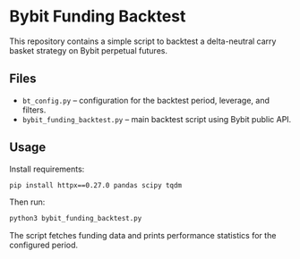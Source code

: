 # Bybit Funding Backtest

This repository contains a simple script to backtest a delta-neutral carry basket strategy on Bybit perpetual futures.

## Files

- `bt_config.py` – configuration for the backtest period, leverage, and filters.
- `bybit_funding_backtest.py` – main backtest script using Bybit public API.

## Usage

Install requirements:

```bash
pip install httpx==0.27.0 pandas scipy tqdm
```

Then run:

```bash
python3 bybit_funding_backtest.py
```

The script fetches funding data and prints performance statistics for the configured period.

